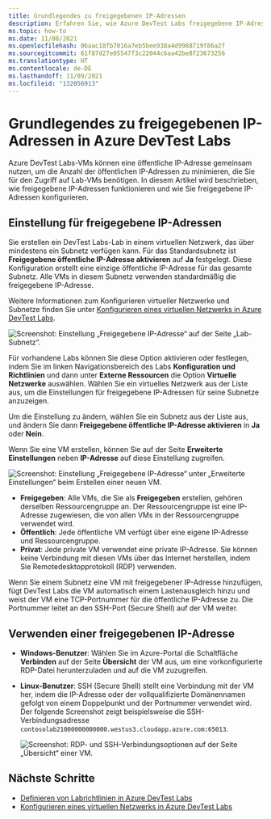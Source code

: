 ```yaml
---
title: Grundlegendes zu freigegebenen IP-Adressen
description: Erfahren Sie, wie Azure DevTest Labs freigegebene IP-Adressen verwendet, um die Anzahl von öffentlichen IP-Adressen zu minimieren, die für den Zugriff auf die VMs Ihres Labs erforderlich sind.
ms.topic: how-to
ms.date: 11/08/2021
ms.openlocfilehash: 06aac18fb7016a7eb5bee938a4d9988719f86a2f
ms.sourcegitcommit: 61f87d27e05547f3c22044c6aa42be8f23673256
ms.translationtype: HT
ms.contentlocale: de-DE
ms.lasthandoff: 11/09/2021
ms.locfileid: "132056913"
---
```

# <a name="understand-shared-ip-addresses-in-azure-devtest-labs"></a>Grundlegendes zu freigegebenen IP-Adressen in Azure DevTest Labs

Azure DevTest Labs-VMs können eine öffentliche IP-Adresse gemeinsam nutzen, um die Anzahl der öffentlichen IP-Adressen zu minimieren, die Sie für den Zugriff auf Lab-VMs benötigen.  In diesem Artikel wird beschrieben, wie freigegebene IP-Adressen funktionieren und wie Sie freigegebene IP-Adressen konfigurieren.

## <a name="shared-ip-settings"></a>Einstellung für freigegebene IP-Adressen

Sie erstellen ein DevTest Labs-Lab in einem virtuellen Netzwerk, das über mindestens ein Subnetz verfügen kann. Für das Standardsubnetz ist **Freigegebene öffentliche IP-Adresse aktivieren** auf **Ja** festgelegt.  Diese Konfiguration erstellt eine einzige öffentliche IP-Adresse für das gesamte Subnetz. Alle VMs in diesem Subnetz verwenden standardmäßig die freigegebene IP-Adresse.

Weitere Informationen zum Konfigurieren virtueller Netzwerke und Subnetze finden Sie unter [Konfigurieren eines virtuellen Netzwerks in Azure DevTest Labs](devtest-lab-configure-vnet.md).

![Screenshot: Einstellung „Freigegebene IP-Adresse“ auf der Seite „Lab-Subnetz“.](media/devtest-lab-shared-ip/lab-subnet.png)

Für vorhandene Labs können Sie diese Option aktivieren oder festlegen, indem Sie im linken Navigationsbereich des Labs **Konfiguration und Richtlinien** und dann unter **Externe Ressourcen** die Option **Virtuelle Netzwerke** auswählen. Wählen Sie ein virtuelles Netzwerk aus der Liste aus, um die Einstellungen für freigegebene IP-Adressen für seine Subnetze anzuzeigen.

Um die Einstellung zu ändern, wählen Sie ein Subnetz aus der Liste aus, und ändern Sie dann **Freigegebene öffentliche IP-Adresse aktivieren** in **Ja** oder **Nein**.

Wenn Sie eine VM erstellen, können Sie auf der Seite **Erweiterte Einstellungen** neben **IP-Adresse** auf diese Einstellung zugreifen.

![Screenshot: Einstellung „Freigegebene IP-Adresse“ unter „Erweiterte Einstellungen“ beim Erstellen einer neuen VM.](media/devtest-lab-shared-ip/new-vm.png)

- **Freigegeben**: Alle VMs, die Sie als **Freigegeben** erstellen, gehören derselben Ressourcengruppe an. Der Ressourcengruppe ist eine IP-Adresse zugewiesen, die von allen VMs in der Ressourcengruppe verwendet wird.
- **Öffentlich**: Jede öffentliche VM verfügt über eine eigene IP-Adresse und Ressourcengruppe.
- **Privat**: Jede private VM verwendet eine private IP-Adresse. Sie können keine Verbindung mit diesen VMs über das Internet herstellen, indem Sie Remotedesktopprotokoll (RDP) verwenden.

Wenn Sie einem Subnetz eine VM mit freigegebener IP-Adresse hinzufügen, fügt DevTest Labs die VM automatisch einem Lastenausgleich hinzu und weist der VM eine TCP-Portnummer für die öffentliche IP-Adresse zu. Die Portnummer leitet an den SSH-Port (Secure Shell) auf der VM weiter.

## <a name="use-a-shared-ip"></a>Verwenden einer freigegebenen IP-Adresse

- **Windows-Benutzer**: Wählen Sie im Azure-Portal die Schaltfläche **Verbinden** auf der Seite **Übersicht** der VM aus, um eine vorkonfigurierte RDP-Datei herunterzuladen und auf die VM zuzugreifen.

- **Linux-Benutzer**: SSH (Secure Shell) stellt eine Verbindung mit der VM her, indem die IP-Adresse oder der vollqualifizierte Domänennamen gefolgt von einem Doppelpunkt und der Portnummer verwendet wird. Der folgende Screenshot zeigt beispielsweise die SSH-Verbindungsadresse `contosolab21000000000000.westus3.cloudapp.azure.com:65013`.

  ![Screenshot: RDP- und SSH-Verbindungsoptionen auf der Seite „Übersicht“ einer VM.](media/devtest-lab-shared-ip/vm-info.png)

## <a name="next-steps"></a>Nächste Schritte

- [Definieren von Labrichtlinien in Azure DevTest Labs](devtest-lab-set-lab-policy.md)
- [Konfigurieren eines virtuellen Netzwerks in Azure DevTest Labs](devtest-lab-configure-vnet.md)
